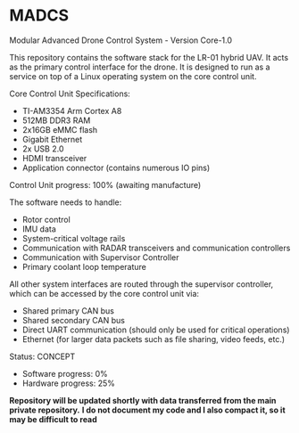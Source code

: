 # MADCS
Modular Advanced Drone Control System - Version Core-1.0

This repository contains the software stack for the LR-01 hybrid UAV. It acts as the primary control interface for the drone.
It is designed to run as a service on top of a Linux operating system on the core control unit.

Core Control Unit Specifications:
- TI-AM3354 Arm Cortex A8
- 512MB DDR3 RAM
- 2x16GB eMMC flash
- Gigabit Ethernet
- 2x USB 2.0
- HDMI transceiver
- Application connector (contains numerous IO pins)

Control Unit progress: 100% (awaiting manufacture)

The software needs to handle:
- Rotor control
- IMU data
- System-critical voltage rails
- Communication with RADAR transceivers and communication controllers
- Communication with Supervisor Controller
- Primary coolant loop temperature

All other system interfaces are routed through the supervisor controller, which can be accessed by the core control unit via:
- Shared primary CAN bus
- Shared secondary CAN bus
- Direct UART communication (should only be used for critical operations)
- Ethernet (for larger data packets such as file sharing, video feeds, etc.)

Status: CONCEPT
- Software progress: 0%
- Hardware progress: 25%

**Repository will be updated shortly with data transferred from the main private repository.**
**I do not document my code and I also compact it, so it may be difficult to read**
